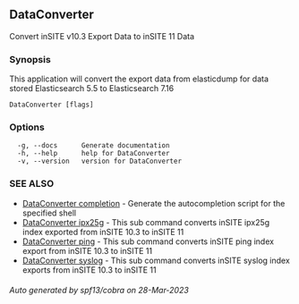 ## DataConverter

Convert inSITE v10.3 Export Data to inSITE 11 Data

### Synopsis

This application will convert the export data from elasticdump for data stored Elasticsearch 5.5 to Elasticsearch 7.16

```
DataConverter [flags]
```

### Options

```
  -g, --docs      Generate documentation
  -h, --help      help for DataConverter
  -v, --version   version for DataConverter
```

### SEE ALSO

* [DataConverter completion](DataConverter_completion.md)	 - Generate the autocompletion script for the specified shell
* [DataConverter ipx25g](DataConverter_ipx25g.md)	 - This sub command converts inSITE ipx25g index exported from inSITE 10.3 to inSITE 11
* [DataConverter ping](DataConverter_ping.md)	 - This sub command converts inSITE ping index export from inSITE 10.3 to inSITE 11
* [DataConverter syslog](DataConverter_syslog.md)	 - This sub command converts inSITE syslog index exports from inSITE 10.3 to inSITE 11

###### Auto generated by spf13/cobra on 28-Mar-2023
